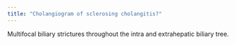 ```yaml
---
title: "Cholangiogram of sclerosing cholangitis?"
---
```

Multifocal biliary strictures throughout the intra and extrahepatic biliary tree.

